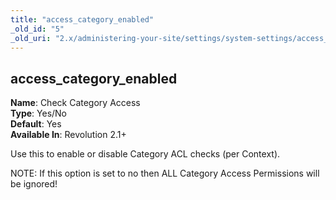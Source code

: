 ```yaml
---
title: "access_category_enabled"
_old_id: "5"
_old_uri: "2.x/administering-your-site/settings/system-settings/access_category_enabled"
---
```


access\_category\_enabled
-------------------------

**Name**: Check Category Access   
**Type**: Yes/No   
**Default**: Yes   
**Available In**: Revolution 2.1+

Use this to enable or disable Category ACL checks (per Context).

<div class="warning">NOTE: If this option is set to no then ALL Category Access Permissions will be ignored!</div>